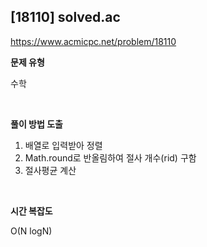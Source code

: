 ## [18110] solved.ac

https://www.acmicpc.net/problem/18110

**문제 유형**

수학

<br>

**풀이 방법 도출**

1. 배열로 입력받아 정렬
2. Math.round로 반올림하여 절사 개수(rid) 구함 
3. 절사평균 계산

<br>

**시간 복잡도**

O(N logN)
